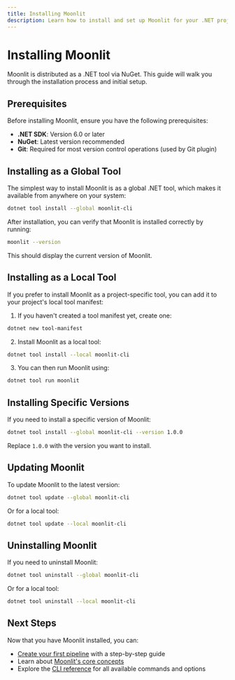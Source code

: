 ```yaml
---
title: Installing Moonlit
description: Learn how to install and set up Moonlit for your .NET projects
---
```


# Installing Moonlit

Moonlit is distributed as a .NET tool via NuGet. This guide will walk you through the installation process and initial setup.

## Prerequisites

Before installing Moonlit, ensure you have the following prerequisites:

- **.NET SDK**: Version 6.0 or later
- **NuGet**: Latest version recommended
- **Git**: Required for most version control operations (used by Git plugin)

## Installing as a Global Tool

The simplest way to install Moonlit is as a global .NET tool, which makes it available from anywhere on your system:

```bash
dotnet tool install --global moonlit-cli
```

After installation, you can verify that Moonlit is installed correctly by running:

```bash
moonlit --version
```

This should display the current version of Moonlit.

## Installing as a Local Tool

If you prefer to install Moonlit as a project-specific tool, you can add it to your project's local tool manifest:

1. If you haven't created a tool manifest yet, create one:

```bash
dotnet new tool-manifest
```

2. Install Moonlit as a local tool:

```bash
dotnet tool install --local moonlit-cli
```

3. You can then run Moonlit using:

```bash
dotnet tool run moonlit
```

## Installing Specific Versions

If you need to install a specific version of Moonlit:

```bash
dotnet tool install --global moonlit-cli --version 1.0.0
```

Replace `1.0.0` with the version you want to install.

## Updating Moonlit

To update Moonlit to the latest version:

```bash
dotnet tool update --global moonlit-cli
```

Or for a local tool:

```bash
dotnet tool update --local moonlit-cli
```

## Uninstalling Moonlit

If you need to uninstall Moonlit:

```bash
dotnet tool uninstall --global moonlit-cli
```

Or for a local tool:

```bash
dotnet tool uninstall --local moonlit-cli
```

## Next Steps

Now that you have Moonlit installed, you can:

- [Create your first pipeline](./quick-start.md) with a step-by-step guide
- Learn about [Moonlit's core concepts](./concepts/how-it-works.md)
- Explore the [CLI reference](../reference/cli.md) for all available commands and options